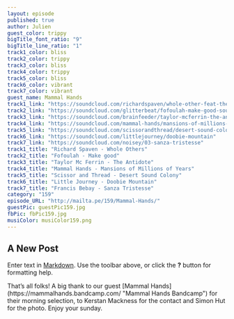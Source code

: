 ```yaml
---
layout: episode
published: true
author: Julien
guest_color: trippy
bigTitle_font_ratio: "9"
bigTitle_line_ratio: "1"
track1_color: bliss
track2_color: trippy
track3_color: bliss
track4_color: trippy
track5_color: bliss
track6_color: vibrant
track7_color: vibrant
guest_name: Mammal Hands
track1_link: "https://soundcloud.com/richardspaven/whole-other-feat-the-hics"
track2_link: "https://soundcloud.com/glitterbeat/fofoulah-make-good-soumala"
track3_link: "https://soundcloud.com/brainfeeder/taylor-mcferrin-the-antidote"
track4_link: "https://soundcloud.com/mammal-hands/mansions-of-millions-of-years"
track5_link: "https://soundcloud.com/scissorandthread/desert-sound-colony-the-way"
track6_link: "https://soundcloud.com/littlejourney/doobie-mountain"
track7_link: "https://soundcloud.com/noisey/03-sanza-tristesse"
track1_title: "Richard Spaven - Whole Others"
track2_title: "Fofoulah - Make good"
track3_title: "Taylor Mc Ferrin - The Antidote"
track4_title: "Mammal Hands - Mansions of Millions of Years"
track5_title: "Scissor and Thread - Desert Sound Colony"
track6_title: "Little Journey - Doobie Mountain"
track7_title: "Francis Bebay - Sanza Tristesse"
category: "159"
episode_URL: "http://mailta.pe/159/Mammal-Hands/"
guestPic: guestPic159.jpg
fbPic: fbPic159.jpg
musiColor: musiColor159.png
---
```


## A New Post

Enter text in [Markdown](http://daringfireball.net/projects/markdown/). Use the toolbar above, or click the **?** button for formatting help.



<p id="outroduction">
That’s all folks! A big thank to our guest [Mammal Hands](https://mammalhands.bandcamp.com/ "Mammal Hands Bandcamp") for their morning selection, to Kerstan Mackness for the contact and Simon Hut for the photo. Enjoy your sunday.
</p>